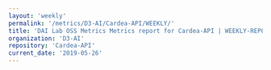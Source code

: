 ```yaml
---
layout: 'weekly'
permalink: '/metrics/D3-AI/Cardea-API/WEEKLY/'
title: 'DAI Lab OSS Metrics Metrics report for Cardea-API | WEEKLY-REPORT-2019-05-26'
organization: 'D3-AI'
repository: 'Cardea-API'
current_date: '2019-05-26'
---
```

